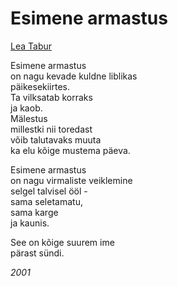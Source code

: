 # Esimene armastus

[Lea Tabur](./)

Esimene armastus  
on nagu kevade kuldne liblikas  
päikesekiirtes.  
Ta vilksatab korraks  
ja kaob.  
Mälestus  
millestki nii toredast  
võib talutavaks muuta  
ka elu kõige mustema päeva.

Esimene armastus  
on nagu virmaliste veiklemine  
selgel talvisel ööl -  
sama seletamatu,  
sama karge  
ja kaunis.

See on kõige suurem ime  
pärast sündi.

_2001_

